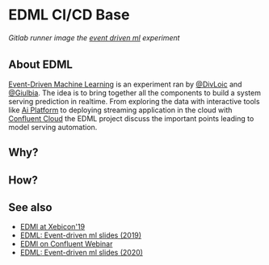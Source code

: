 # EDML CI/CD Base
###### Gitlab runner image the [event driven ml](https://blog.loicmdivad.com/talks/event-driven-machine-learning-xebicon19/) experiment

## About EDML
[Event-Driven Machine Learning](https://github.com/DivLoic/event-driven-ml) is an experiment ran by 
[@DivLoic](https://github.com/DivLoic) and [@Giulbia](https://github.com/giulbia).
The idea is to bring together all the components to build a system serving prediction in realtime.
From exploring the data with interactive tools like [Ai Platform](https://cloud.google.com/ai-platform/) 
to deploying streaming application in the cloud with [Confluent Cloud](https://www.confluent.io/confluent-cloud/)
the EDML project discuss the important points leading to model serving automation.

## Why?

## How?

## See also
- [EDMl at Xebicon'19](https://youtu.be/g646cjDvg84)
- [EDML: Event-driven ml slides (2019)](https://speakerdeck.com/loicdivad/event-driven-machine-learning)
- [EDMl on Confluent Webinar](https://www.confluent.io/online-talks/event-driven-machine-learning-avec-publicis-sapient/)
- [EDML: Event-driven ml slides (2020)](https://speakerdeck.com/giulbia/event-driven-machine-learning-6822798c-54ea-4db3-b348-b536b3ec5d9e)
